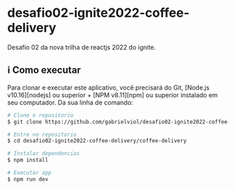 # desafio02-ignite2022-coffee-delivery
Desafio 02 da nova trilha de reactjs 2022 do ignite.

## :information_source: Como executar

Para clonar e executar este aplicativo, você precisará do Git, [Node.js v10.16][nodejs] ou superior + [NPM v8.11][npm] ou superior instalado em seu computador. Da sua linha de comando:

```bash
# Clone o repositorio
$ git clone https://github.com/gabrielviol/desafio02-ignite2022-coffee-delivery.git

# Entre no repositorio
$ cd desafio02-ignite2022-coffee-delivery/coffee-delivery

# Instalar dependencias
$ npm install

# Executar app
$ npm run dev

```
